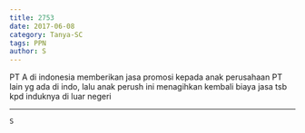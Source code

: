 ```yaml
---
title: 2753
date: 2017-06-08
category: Tanya-SC
tags: PPN
author: S
---
```


PT A di indonesia memberikan jasa promosi kepada anak perusahaan PT lain yg ada di indo, lalu anak perush ini menagihkan kembali biaya jasa tsb kpd induknya di luar negeri

---



`S`
